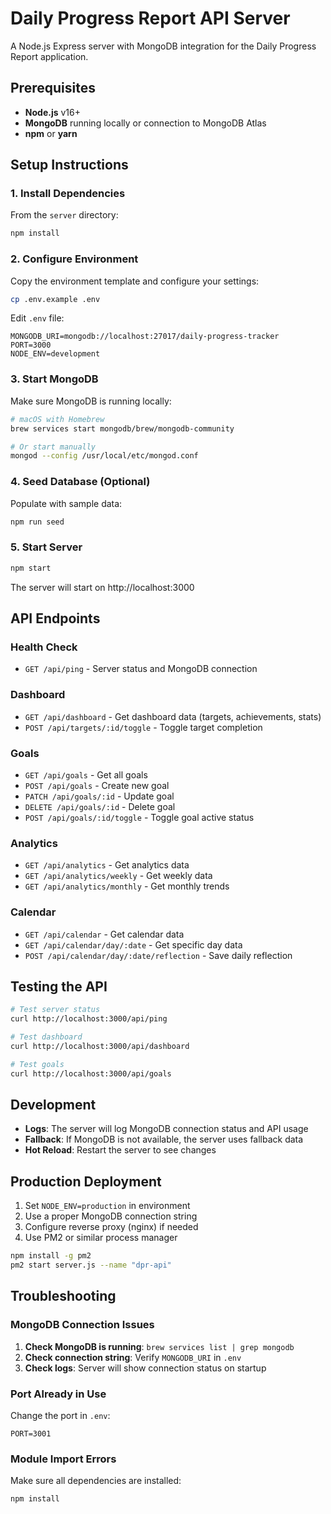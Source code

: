 # Daily Progress Report API Server

A Node.js Express server with MongoDB integration for the Daily Progress Report application.

## Prerequisites

- **Node.js** v16+
- **MongoDB** running locally or connection to MongoDB Atlas
- **npm** or **yarn**

## Setup Instructions

### 1. Install Dependencies

From the `server` directory:

```bash
npm install
```

### 2. Configure Environment

Copy the environment template and configure your settings:

```bash
cp .env.example .env
```

Edit `.env` file:

```env
MONGODB_URI=mongodb://localhost:27017/daily-progress-tracker
PORT=3000
NODE_ENV=development
```

### 3. Start MongoDB

Make sure MongoDB is running locally:

```bash
# macOS with Homebrew
brew services start mongodb/brew/mongodb-community

# Or start manually
mongod --config /usr/local/etc/mongod.conf
```

### 4. Seed Database (Optional)

Populate with sample data:

```bash
npm run seed
```

### 5. Start Server

```bash
npm start
```

The server will start on http://localhost:3000

## API Endpoints

### Health Check

- `GET /api/ping` - Server status and MongoDB connection

### Dashboard

- `GET /api/dashboard` - Get dashboard data (targets, achievements, stats)
- `POST /api/targets/:id/toggle` - Toggle target completion

### Goals

- `GET /api/goals` - Get all goals
- `POST /api/goals` - Create new goal
- `PATCH /api/goals/:id` - Update goal
- `DELETE /api/goals/:id` - Delete goal
- `POST /api/goals/:id/toggle` - Toggle goal active status

### Analytics

- `GET /api/analytics` - Get analytics data
- `GET /api/analytics/weekly` - Get weekly data
- `GET /api/analytics/monthly` - Get monthly trends

### Calendar

- `GET /api/calendar` - Get calendar data
- `GET /api/calendar/day/:date` - Get specific day data
- `POST /api/calendar/day/:date/reflection` - Save daily reflection

## Testing the API

```bash
# Test server status
curl http://localhost:3000/api/ping

# Test dashboard
curl http://localhost:3000/api/dashboard

# Test goals
curl http://localhost:3000/api/goals
```

## Development

- **Logs**: The server will log MongoDB connection status and API usage
- **Fallback**: If MongoDB is not available, the server uses fallback data
- **Hot Reload**: Restart the server to see changes

## Production Deployment

1. Set `NODE_ENV=production` in environment
2. Use a proper MongoDB connection string
3. Configure reverse proxy (nginx) if needed
4. Use PM2 or similar process manager

```bash
npm install -g pm2
pm2 start server.js --name "dpr-api"
```

## Troubleshooting

### MongoDB Connection Issues

1. **Check MongoDB is running**: `brew services list | grep mongodb`
2. **Check connection string**: Verify `MONGODB_URI` in `.env`
3. **Check logs**: Server will show connection status on startup

### Port Already in Use

Change the port in `.env`:

```env
PORT=3001
```

### Module Import Errors

Make sure all dependencies are installed:

```bash
npm install
```
